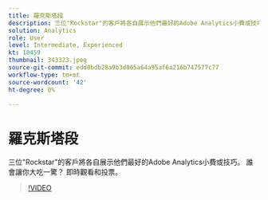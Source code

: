 ```yaml
---
title: 羅克斯塔段
description: 三位"Rockstar"的客戶將各自展示他們最好的Adobe Analytics小費或技巧。
solution: Analytics
role: User
level: Intermediate, Experienced
kt: 10459
thumbnail: 343323.jpeg
source-git-commit: edd0bdb28a9b3d065a64a95af6a216b747577c77
workflow-type: tm+mt
source-wordcount: '42'
ht-degree: 0%

---
```


# 羅克斯塔段

三位&quot;Rockstar&quot;的客戶將各自展示他們最好的Adobe Analytics小費或技巧。 誰會讓你大吃一驚？ 即時觀看和投票。

>[!VIDEO](https://video.tv.adobe.com/v/343323/?quality=12&learn=on)
